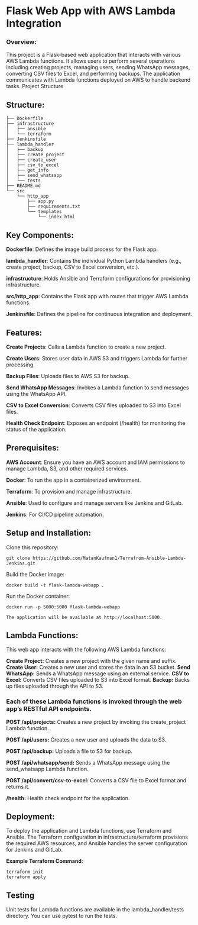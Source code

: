 # Flask Web App with AWS Lambda Integration

### Overview:

This project is a Flask-based web application that interacts with various AWS Lambda functions. It allows users to perform several operations including creating projects, managing users, sending WhatsApp messages, converting CSV files to Excel, and performing backups. The application communicates with Lambda functions deployed on AWS to handle backend tasks.
Project Structure

## Structure:

    ├── Dockerfile
    ├── infrastructure
    │   ├── ansible
    │   └── terraform
    ├── Jenkinsfile
    ├── lambda_handler
    │   ├── backup
    │   ├── create_project
    │   ├── create_user
    │   ├── csv_to_excel
    │   ├── get_info
    │   ├── send_whatsapp
    │   └── tests
    ├── README.md
    └── src
        └── http_app
            ├── app.py
            ├── requirements.txt
            └── templates
                └── index.html

## Key Components:

**Dockerfile**: Defines the image build process for the Flask app.

**lambda_handler**: Contains the individual Python Lambda handlers (e.g., create project, backup, CSV to Excel conversion, etc.).

**infrastructure**: Holds Ansible and Terraform configurations for provisioning infrastructure.

**src/http_app**: Contains the Flask app with routes that trigger AWS Lambda functions.

**Jenkinsfile**: Defines the pipeline for continuous integration and deployment.

## Features:

**Create Projects**: Calls a Lambda function to create a new project.

**Create Users**: Stores user data in AWS S3 and triggers Lambda for further processing.

**Backup Files**: Uploads files to AWS S3 for backup.

**Send WhatsApp Messages**: Invokes a Lambda function to send messages using the WhatsApp API.

**CSV to Excel Conversion**: Converts CSV files uploaded to S3 into Excel files.

**Health Check Endpoint**: Exposes an endpoint (/health) for monitoring the status of the application.

## Prerequisites:

**AWS Account**: Ensure you have an AWS account and IAM permissions to manage Lambda, S3, and other required services.

**Docker**: To run the app in a containerized environment.

**Terraform**: To provision and manage infrastructure.

**Ansible**: Used to configure and manage servers like Jenkins and GitLab.

**Jenkins**: For CI/CD pipeline automation.

## Setup and Installation:

Clone this repository:

    git clone https://github.com/MatanKaufman1/Terrafrom-Ansible-Lambda-Jenkins.git

Build the Docker image:

    docker build -t flask-lambda-webapp .

Run the Docker container:

    docker run -p 5000:5000 flask-lambda-webapp

    The application will be available at http://localhost:5000.

## Lambda Functions:

This web app interacts with the following AWS Lambda functions:

**Create Project:** Creates a new project with the given name and suffix.
**Create User:** Creates a new user and stores the data in an S3 bucket.
**Send WhatsApp:** Sends a WhatsApp message using an external service.
**CSV to Excel:** Converts CSV files uploaded to S3 into Excel format.
**Backup:** Backs up files uploaded through the API to S3.

### Each of these Lambda functions is invoked through the web app’s RESTful API endpoints.

**POST /api/projects:** Creates a new project by invoking the create_project Lambda function.

**POST /api/users:** Creates a new user and uploads the data to S3.

**POST /api/backup:** Uploads a file to S3 for backup.

**POST /api/whatsapp/send:** Sends a WhatsApp message using the send_whatsapp Lambda function.

**POST /api/convert/csv-to-excel:** Converts a CSV file to Excel format and returns it.

**/health:** Health check endpoint for the application.

## Deployment:

To deploy the application and Lambda functions, use Terraform and Ansible. The Terraform configuration in infrastructure/terraform provisions the required AWS resources, and Ansible handles the server configuration for Jenkins and GitLab.

**Example Terraform Command**:

    terraform init
    terraform apply

## Testing

Unit tests for Lambda functions are available in the lambda_handler/tests directory. You can use pytest to run the tests.
